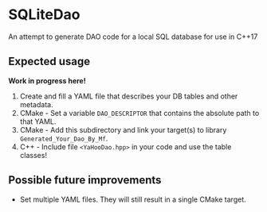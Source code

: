 # SQLiteDao

An attempt to generate DAO code for a local SQL database for use in C++17

## Expected usage

**Work in progress here!**

1. Create and fill a YAML file that describes your DB tables and other metadata.
2. CMake - Set a variable `DAO_DESCRIPTOR` that contains the absolute path to that YAML.
3. CMake - Add this subdirectory and link your target(s) to library `Generated_Your_Dao_By_Mf`.
4. C++ - Include file `<YaHooDao.hpp>` in your code and use the table classes!

## Possible future improvements

- Set multiple YAML files. They will still result in a single CMake target.
